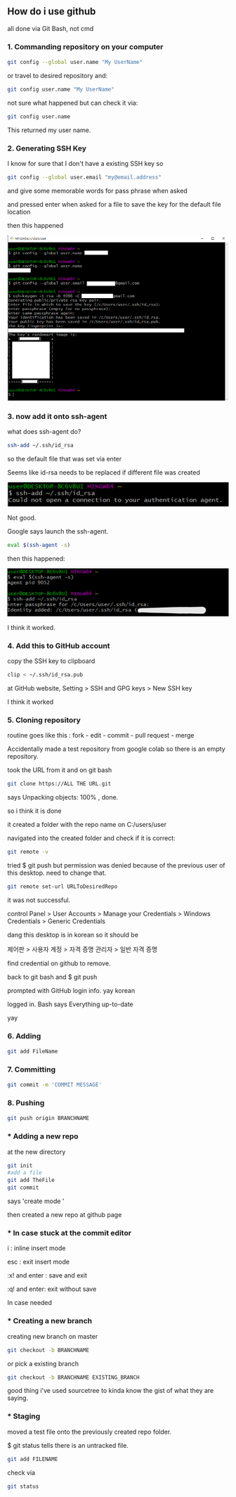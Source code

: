 ## How do i use github

all done via Git Bash, not cmd

### 1. Commanding repository on your computer

``` bash
git config --global user.name "My UserName"	
```

or travel to desired repository and:

``` bash
git config user.name "My UserName"
```

not sure what happened but can check it via:

``` bash
git config user.name
```

This returned my user name.





### 2. Generating SSH Key

I know for sure that I don't have a existing SSH key so

``` bash
git config --global user.email "my@email.address"
```

and give some memorable words for pass phrase when asked

and pressed enter when asked for a file to save the key for the default file location

then this happened



![](.\image\creatingssn.PNG)







### 3. now add it onto ssh-agent

what does ssh-agent do?



```bash
ssh-add ~/.ssh/id_rsa
```

so the default file that was set via enter

Seems like id-rsa needs to be replaced if different file was created

![](.\image\couldnot.png)

Not good.





Google says launch the ssh-agent.

```bash
eval $(ssh-agent -s)
```

then this happened:

![tempsnip](.\image\tempsnip.png)

I think it worked.





### 4. Add this to GitHub account

copy the SSH key to clipboard

```bash
clip < ~/.ssh/id_rsa.pub
```

at GitHub website, Setting > SSH and GPG keys > New SSH key 

I think it worked







### 5. Cloning repository

routine goes like this : fork - edit - commit - pull request - merge

Accidentally made a test repository from google colab so there is an empty repository.

took the URL from it and on git bash

```bash
git clone https://ALL THE URL.git
```

says Unpacking objects: 100% , done.

so i think it is done

it created a folder with the repo name on C:/users/user

navigated into the created folder and check if it is correct:

```bash
git remote -v
```



tried $ git push but permission was denied because of the previous user of this desktop. need to change that.

```bash
git remote set-url URLToDesiredRepo
```

it was not successful.



control Panel > User Accounts > Manage your Credentials > Windows Credentials > Generic Credentials

dang this desktop is in korean so it should be

제어판 > 사용자 계정 > 자격 증명 관리자 > 일반 자격 증명

find credential on github to remove.



back to git bash and $ git push

prompted with GitHub login info. yay korean

logged in. Bash says Everything up-to-date

yay



### 6. Adding

```bash
git add FileName
```

### 7. Committing

```bash
git commit -m 'COMMIT MESSAGE'
```

### 8. Pushing

```bash
git push origin BRANCHNAME
```









### * Adding a new repo

at the new directory 

```bash
git init
#add a file
git add TheFile
git commit
```

says 'create mode '

then created a new repo at github page





### * In case stuck at the commit editor

i : inline insert mode

esc : exit insert mode

:x! and enter : save and exit

:q! and enter: exit without save







In case needed

### * Creating a new branch

creating new branch on master

```bash
git checkout -b BRANCHNAME
```

or pick a existing branch

```bash
git checkout -b BRANCHNAME EXISTING_BRANCH
```

good thing i've used sourcetree to kinda know the gist of what they are saying.



### * Staging

moved a test file onto the previously created repo folder.

$ git status tells there is an untracked file.

```bash
git add FILENAME
```

check via

```bash
git status
```




















